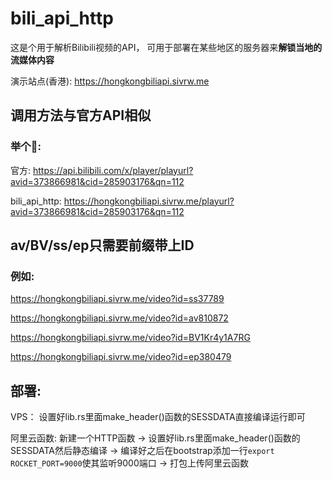 # bili_api_http

这是个用于解析Bilibili视频的API， 可用于部署在某些地区的服务器来**解锁当地的流媒体内容**

演示站点(香港): https://hongkongbiliapi.sivrw.me

## 调用方法与官方API相似
### 举个🌰: 
官方: https://api.bilibili.com/x/player/playurl?avid=373866981&cid=285903176&qn=112

bili_api_http: https://hongkongbiliapi.sivrw.me/playurl?avid=373866981&cid=285903176&qn=112


## av/BV/ss/ep只需要前缀带上ID
### 例如:

https://hongkongbiliapi.sivrw.me/video?id=ss37789

https://hongkongbiliapi.sivrw.me/video?id=av810872

https://hongkongbiliapi.sivrw.me/video?id=BV1Kr4y1A7RG

https://hongkongbiliapi.sivrw.me/video?id=ep380479

## 部署:

VPS： 设置好lib.rs里面make_header()函数的SESSDATA直接编译运行即可

阿里云函数: 新建一个HTTP函数 -> 设置好lib.rs里面make_header()函数的SESSDATA然后静态编译 -> 编译好之后在bootstrap添加一行`export ROCKET_PORT=9000`使其监听9000端口 -> 打包上传阿里云函数